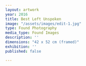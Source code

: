 ```yaml
---
layout: artwork
year: 2016
title: Best Left Unspoken
image: "/assets/images/edit-1.jpg"
type: Found Photography
media_type: Found Images
description: ''
dimensions: "​42 x 52 cm (framed)"
exhibition: ''
published: false

---
```

